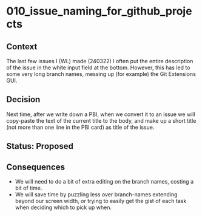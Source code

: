 # 010_issue_naming_for_github_projects


## Context
The last few issues I (WL) made (240322) I often put the entire description of the issue in the white input field at the bottom. However, this has led to some very long branch names, messing up (for example) the Git Extensions GUI. 


## Decision
Next time, after we write down a PBI, when we convert it to an issue we will copy-paste the text of the current title to the body, and make up a short title (not more than one line in the PBI card) as title of the issue.


## Status: Proposed


## Consequences
- We will need to do a bit of extra editing on the branch names, costing a bit of time.
- We will save time by puzzling less over branch-names extending beyond our screen width, or trying to easily get the gist of each task when deciding which to pick up when.